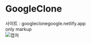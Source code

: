 # GoogleClone   
사이트 : googleclonegoogle.netlify.app   
only markup   
![캡처](https://user-images.githubusercontent.com/93479286/167242395-c6b16371-8304-404a-b8f8-b8aa6d578a8d.PNG)   

